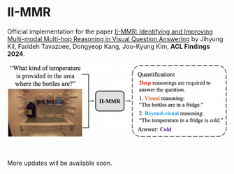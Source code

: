 # II-MMR

Official implementation for the paper [II-MMR: Identifying and Improving
Multi-modal Multi-hop Reasoning in Visual Question Answering](https://arxiv.org/abs/2402.11058) by Jihyung Kil, Farideh Tavazoee, Dongyeop Kang, Joo-Kyung Kim, **ACL Findings 2024**.

<p align="center">
  <img src="./figs/overview.png" width="100%" height="5%"></center>
</p>
<br/>

More updates will be available soon.
